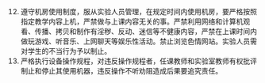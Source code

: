 12. 遵守机房使用制度，服从实验人员管理，在规定时间内使用机房，要严格按照指定教学内容上机，严禁做与上课内容无关的事。严禁利用网络和计算机观看、传播、拷贝和制作有淫秽、反动、迷信等不健康内容，严禁在上课时间内做玩游戏、听音乐、上网聊天等娱乐性活动。禁止浏览色情网站。实验人员需对学生的不当行为予以制止。
13. 严格执行设备操作规程，对违反操作规程者，任课教师和实验室教师有权批评制止和停止其使用机器，违反操作不听劝阻造成后果要追究责任。

